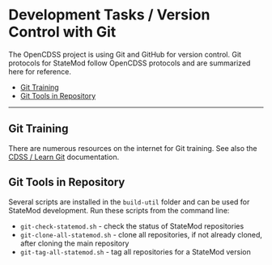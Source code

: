 # Development Tasks / Version Control with Git #

The OpenCDSS project is using Git and GitHub for version control.
Git protocols for StateMod follow OpenCDSS protocols and are summarized here for reference.

* [Git Training](#git-training)
* [Git Tools in Repository](#git-tools-in-repository)

---------------

## Git Training 

There are numerous resources on the internet for Git training.
See also the [CDSS / Learn Git](http://opencdss.state.co.us/cdss-learn-git/) documentation.

## Git Tools in Repository

Several scripts are installed in the `build-util` folder and can be used for StateMod development.
Run these scripts from the command line:

* `git-check-statemod.sh` - check the status of StateMod repositories
* `git-clone-all-statemod.sh` - clone all repositories, if not already cloned, after cloning the main repository
* `git-tag-all-statemod.sh` - tag all repositories for a StateMod version

